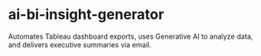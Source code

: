 # ai-bi-insight-generator
Automates Tableau dashboard exports, uses Generative AI to analyze data, and delivers executive summaries via email.
